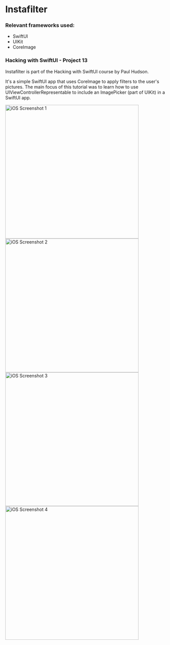 # Instafilter
### Relevant frameworks used:
* SwiftUI
* UIKit
* CoreImage

### Hacking with SwiftUI - Project 13

Instafilter is part of the Hacking with SwiftUI course by Paul Hudson. 

It's a simple SwiftUI app that uses CoreImage to apply filters to the user's pictures. The main focus of this tutorial was to learn how to use UIViewControllerRepresentable to include an ImagePicker (part of UIKit) in a SwiftUI app.

<img width="420" alt="iOS Screenshot 1" src="https://user-images.githubusercontent.com/23018419/126513068-6cef0cdd-c363-43e6-a8fd-940518cb6236.png"> <img width="420" alt="iOS Screenshot 2" src="https://user-images.githubusercontent.com/23018419/126513609-5ace178a-5bef-47d7-bdde-912108c43e3f.png">
 <img width="420" alt="iOS Screenshot 3" src="https://user-images.githubusercontent.com/23018419/126513076-185ec6bb-41c2-414b-a05c-9081010f22a7.png"> <img width="420" alt="iOS Screenshot 4" src="https://user-images.githubusercontent.com/23018419/126513081-b98ba9dd-c460-402c-ab0a-e6b9c016cb78.png">
